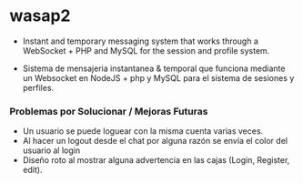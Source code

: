 # wasap2
- Instant and temporary messaging system that works through a WebSocket + PHP and MySQL for the session and profile system.

- Sistema de mensajeria instantanea & temporal que funciona mediante un Websocket en NodeJS + php y MySQL para el sistema de sesiones y perfiles.

### Problemas por Solucionar / Mejoras Futuras
- Un usuario se puede loguear con la misma cuenta varias veces.
- Al hacer un logout desde el chat por alguna razón se envía el color del usuario al login
- Diseño roto al mostrar alguna advertencia en las cajas (Login, Register, edit).
